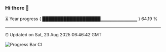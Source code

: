 ### Hi there 👋

⏳ Year progress { ███████████████████▁▁▁▁▁▁▁▁▁▁▁ } 64.19 %

---

⏰ Updated on Sat, 23 Aug 2025 06:46:42 GMT

![Progress Bar CI](https://github.com/IshwaranRudhara/GIT-ACTION/workflows/Progress%20Bar%20CI/badge.svg)
